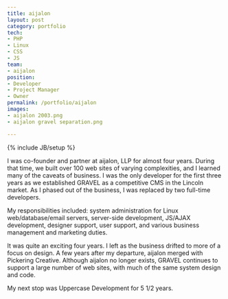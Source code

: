 ```yaml
---
title: aijalon
layout: post
category: portfolio
tech:
- PHP
- Linux
- CSS
- JS
team:
- aijalon
position:
- Developer
- Project Manager
- Owner
permalink: /portfolio/aijalon
images:
- aijalon 2003.png
- aijalon gravel separation.png

---
```

{% include JB/setup %}
<div id="node-34" class="node node-portfolio node-promoted">
  <div class="content clearfix">
    <div class="field field-name-body field-type-text-with-summary field-label-hidden"><div class="field-items"><div class="field-item even"><p>I was co-founder and partner at aijalon, LLP for almost four years. During that time, we built over 100 web sites of varying complexities, and I learned many of the caveats of business. I was the only developer for the first three years as we established GRAVEL as a competitive CMS in the Lincoln market. As I phased out of the business, I was replaced by two full-time developers.</p>
<p>My responsibilities included: system administration for Linux web/database/email servers, server-side development, JS/AJAX development, designer support, user support, and various business management and marketing duties.</p>
<p>It was quite an exciting four years. I left as the business drifted to more of a focus on design. A few years after my departure, aijalon merged with Pickering Creative. Although aijalon no longer exists, GRAVEL continues to support a large number of web sites, with much of the same system design and code.</p>
<p>My next stop was Uppercase Development for 5 1/2 years.</p>
</div></div></div>  </div>
</div>
